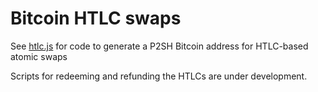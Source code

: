 # Bitcoin HTLC swaps

See [htlc.js](htlc.js) for code to generate a P2SH Bitcoin address for HTLC-based atomic swaps

Scripts for redeeming and refunding the HTLCs are under development. 

